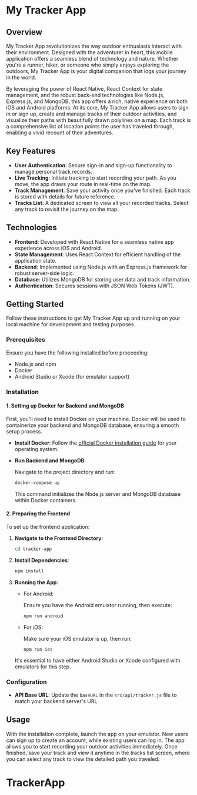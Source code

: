 # My Tracker App

## Overview

My Tracker App revolutionizes the way outdoor enthusiasts interact with their environment. Designed with the adventurer in heart, this mobile application offers a seamless blend of technology and nature. Whether you're a runner, hiker, or someone who simply enjoys exploring the outdoors, My Tracker App is your digital companion that logs your journey in the world.

By leveraging the power of React Native, React Context for state management, and the robust back-end technologies like Node.js, Express.js, and MongoDB, this app offers a rich, native experience on both iOS and Android platforms. At its core, My Tracker App allows users to sign in or sign up, create and manage tracks of their outdoor activities, and visualize their paths with beautifully drawn polylines on a map. Each track is a comprehensive list of location points the user has traveled through, enabling a vivid recount of their adventures.

## Key Features

- **User Authentication**: Secure sign-in and sign-up functionality to manage personal track records.
- **Live Tracking**: Initiate tracking to start recording your path. As you move, the app draws your route in real-time on the map.
- **Track Management**: Save your activity once you've finished. Each track is stored with details for future reference.
- **Tracks List**: A dedicated screen to view all your recorded tracks. Select any track to revisit the journey on the map.

## Technologies

- **Frontend**: Developed with React Native for a seamless native app experience across iOS and Android.
- **State Management**: Uses React Context for efficient handling of the application state.
- **Backend**: Implemented using Node.js with an Express.js framework for robust server-side logic.
- **Database**: Utilizes MongoDB for storing user data and track information.
- **Authentication**: Secures sessions with JSON Web Tokens (JWT).

## Getting Started

Follow these instructions to get My Tracker App up and running on your local machine for development and testing purposes.

### Prerequisites

Ensure you have the following installed before proceeding:

- Node.js and npm
- Docker
- Android Studio or Xcode (for emulator support)

### Installation

#### 1. Setting up Docker for Backend and MongoDB

First, you'll need to install Docker on your machine. Docker will be used to containerize your backend and MongoDB database, ensuring a smooth setup process.

- **Install Docker**: Follow the [official Docker installation guide](https://docs.docker.com/get-docker/) for your operating system.

- **Run Backend and MongoDB**:

  Navigate to the project directory and run:

  ```bash
  docker-compose up
  ```

  This command initializes the Node.js server and MongoDB database within Docker containers.

#### 2. Preparing the Frontend

To set up the frontend application:

1. **Navigate to the Frontend Directory**:

   ```bash
   cd tracker-app
   ```

2. **Install Dependencies**:

   ```bash
   npm install
   ```

3. **Running the App**:

   - For Android:

     Ensure you have the Android emulator running, then execute:

     ```bash
     npm run android
     ```

   - For iOS:

     Make sure your iOS emulator is up, then run:

     ```bash
     npm run ios
     ```

   It's essential to have either Android Studio or Xcode configured with emulators for this step.

### Configuration

- **API Base URL**: Update the `baseURL` in the `src/api/tracker.js` file to match your backend server's URL.

## Usage

With the installation complete, launch the app on your emulator. New users can sign up to create an account, while existing users can log in. The app allows you to start recording your outdoor activities immediately. Once finished, save your track and view it anytime in the tracks list screen, where you can select any track to view the detailed path you traveled.
# TrackerApp
